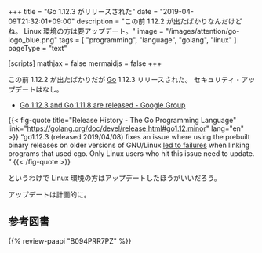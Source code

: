 +++
title = "Go 1.12.3 がリリースされた"
date = "2019-04-09T21:32:01+09:00"
description = "この前 1.12.2 が出たばかりなんだけどね。 Linux 環境の方は要アップデート。"
image = "/images/attention/go-logo_blue.png"
tags  = [ "programming", "language", "golang", "linux" ]
pageType = "text"

[scripts]
  mathjax = false
  mermaidjs = false
+++

この前 1.12.2 が出たばかりだが [Go] 1.12.3 リリースされた。
セキュリティ・アップデートはなし。

- [Go 1.12.3 and Go 1.11.8 are released - Google Group](https://groups.google.com/forum/#!topic/golang-announce/o8f9J4WQhKs)

{{< fig-quote title="Release History - The Go Programming Language" link="https://golang.org/doc/devel/release.html#go1.12.minor" lang="en" >}}
<q>go1.12.3 (released 2019/04/08) fixes an issue where using the prebuilt binary releases on older versions of GNU/Linux <a href="https://golang.org/issue/31293">led to failures</a> when linking programs that used cgo. Only Linux users who hit this issue need to update. </q>
{{< /fig-quote >}}

というわけで Linux 環境の方はアップデートしたほうがいいだろう。

アップデートは計画的に。

[Go]: https://golang.org/ "The Go Programming Language"
[Go 言語]: https://golang.org/ "The Go Programming Language"

## 参考図書

{{% review-paapi "B094PRR7PZ" %}} <!-- プログラミング言語Go -->
